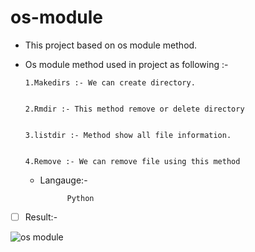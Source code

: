  # os-module
 
- This project based on os module method.


- Os module method used in project as following :-


      1.Makedirs :- We can create directory. 


      2.Rmdir :- This method remove or delete directory


      3.listdir :- Method show all file information. 


      4.Remove :- We can remove file using this method
  
  
  - Langauge:- 


              Python
  
  



- [ ] Result:- 

![os module](https://user-images.githubusercontent.com/113135493/191477439-0d8a3368-6406-4f64-a404-11fe82a49465.png)
